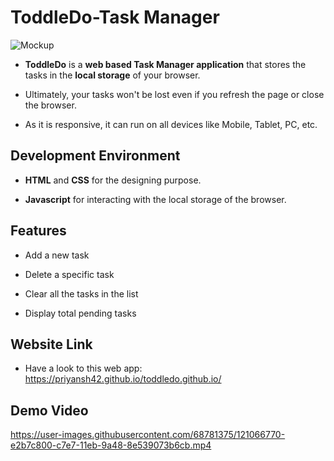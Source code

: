 # ToddleDo-Task Manager

![Mockup](https://user-images.githubusercontent.com/68781375/124805178-ca6ad280-df78-11eb-9076-14bdb33e10f7.jpg)

* **ToddleDo** is a **web based Task Manager application** that stores the tasks in the **local storage** of your browser.

* Ultimately, your tasks won't be lost even if you refresh the page or close the browser.

* As it is responsive, it can run on all devices like Mobile, Tablet, PC, etc.

## Development Environment

* **HTML** and **CSS** for the designing purpose.

* **Javascript** for interacting with the local storage of the browser.

## Features

* Add a new task

* Delete a specific task

* Clear all the tasks in the list

* Display total pending tasks

## Website Link

* Have a look to this web app: https://priyansh42.github.io/toddledo.github.io/

## Demo Video

https://user-images.githubusercontent.com/68781375/121066770-e2b7c800-c7e7-11eb-9a48-8e539073b6cb.mp4


